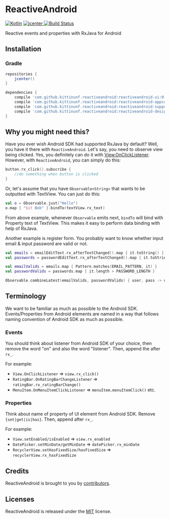 # ReactiveAndroid

[ ![Kotlin](https://img.shields.io/badge/Kotlin-1.0.0-blue.svg)](http://kotlinlang.org) [ ![jcenter](https://api.bintray.com/packages/kittinunf/maven/ReactiveAndroid/images/download.svg) ](https://bintray.com/kittinunf/maven/ReactiveAndroid/_latestVersion) [![Build Status](https://travis-ci.org/kittinunf/ReactiveAndroid.svg?branch=master)](https://travis-ci.org/kittinunf/ReactiveAndroid)

Reactive events and properties with RxJava for Android 

## Installation

### Gradle

``` Groovy
repositories {
    jcenter()
}

dependencies {
    compile 'com.github.kittinunf.reactiveandroid:reactiveandroid-ui:0.2.8' //for base UI
    compile 'com.github.kittinunf.reactiveandroid:reactiveandroid-appcompat-v7:0.2.8' //for appcompat-v7 module
    compile 'com.github.kittinunf.reactiveandroid:reactiveandroid-support-v4:0.2.8' //for support-v4 module
    compile 'com.github.kittinunf.reactiveandroid:reactiveandroid-design:0.2.8' //for design support module
}
```

## Why you might need this?

Have you ever wish Android SDK had supported RxJava by default? Well, you have it there with `ReactiveAndroid`.
Let's say, you need to observe view being clicked. Yes, you definitely can do it with [View.OnClickListener](https://developer.android.com/reference/android/view/View.OnClickListener.html).
However, with `ReactiveAndroid`, you can simply do this:

``` Kotlin
button.rx_click().subscribe {
    //do something when button is clicked
}
```

Or, let's assume that you have `Observable<String>` that wants to be outputted with TextView. You can just do this:

``` Kotlin
val o = Observable.just("Hello")
o.map { "$it Bob" }.bindTo(textView.rx_text)
```

From above example, whenever `Observable` emits next, `bindTo` will bind with Property text of TextView. This makes it easy to perform data binding with help of RxJava.

Another example is register form. You probably want to know whether input email & input password are valid or not.

``` Kotlin
val emails = emailEditText.rx_afterTextChanged().map { it.toString() } // becomes Observable<String> for email
val passwords = passwordEditText.rx_afterTextChanged().map { it.toString() } // becomes Observable<String> for password

val emailValids = emails.map { Pattern.matches(EMAIL_PATTERN, it) }
val passwordValids = passwords.map { it.length > PASSWORD_LENGTH }

Observable.combineLatest(emailValids, passwordValids) { user, pass -> user and pass }.bindTo(signInButton.rx_enabled)
```

## Terminology

We want to be familiar as much as possible to the Android SDK. Events/Properties from Android elements are named in a way that follows naming convention of Android SDK as much as possible. 

### Events

You should think about listener from Android SDK of your choice, then remove the word "on" and also the word "listener". Then, append the after `rx_`. 

For example:
* `View.OnClickListener` => `view.rx_click()`
* `RatingBar.OnRatingBarChangeListener` => `ratingBar.rx_ratingBarChange()`
* `MenuItem.OnMenuItemClickListener` => `menuItem.menuItemClick()` etc.

### Properties

Think about name of property of UI element from Android SDK. Remove `{set|get|is|has}`. Then, append after `rx_`.

For example:
* `View.setEnabled/isEnabled` => `view.rx_enabled`
* `DatePicker.setMinDate/getMinDate` => `datePicker.rx_minDate`
* `RecyclerView.setHasFixedSize/hasFixedSize` => `recyclerView.rx_hasFixedSize`

## Credits

ReactiveAndroid is brought to you by [contributors](https://github.com/kittinunf/ReactiveAndroid/graphs/contributors).

## Licenses

ReactiveAndroid is released under the [MIT](http://opensource.org/licenses/MIT) license.
